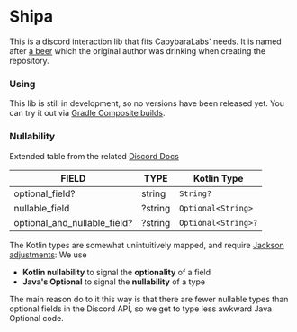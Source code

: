 # Shipa

This is a discord interaction lib that fits CapybaraLabs' needs. It is named
after [a beer](https://www.kehrwieder.shop/shipa-eclipse-single-hop-ipa) which the original author was drinking when
creating the repository.

### Using

This lib is still in development, so no versions have been released yet. You can try it out
via [Gradle Composite builds](https://docs.gradle.org/current/userguide/composite_builds.html).

### Nullability

Extended table from the
related [Discord Docs](https://discord.com/developers/docs/reference#nullable-and-optional-resource-fields)

| FIELD                        | TYPE    | Kotlin Type         |
|------------------------------|---------|---------------------|
| optional_field?              | string  | `String?`           |
| nullable_field               | ?string | `Optional<String>`  |
| optional_and_nullable_field? | ?string | `Optional<String>?` |

The Kotlin types are somewhat unintuitively mapped, and
require [Jackson adjustments](src/main/kotlin/dev/capybaralabs/shipa/JacksonConfig.kt): We use

- **Kotlin nullability** to signal the **optionality** of a field
- **Java's Optional** to signal the **nullability** of a type

The main reason do to it this way is that there are fewer nullable types than optional fields in the Discord API, so we
get to type less awkward Java Optional code.
